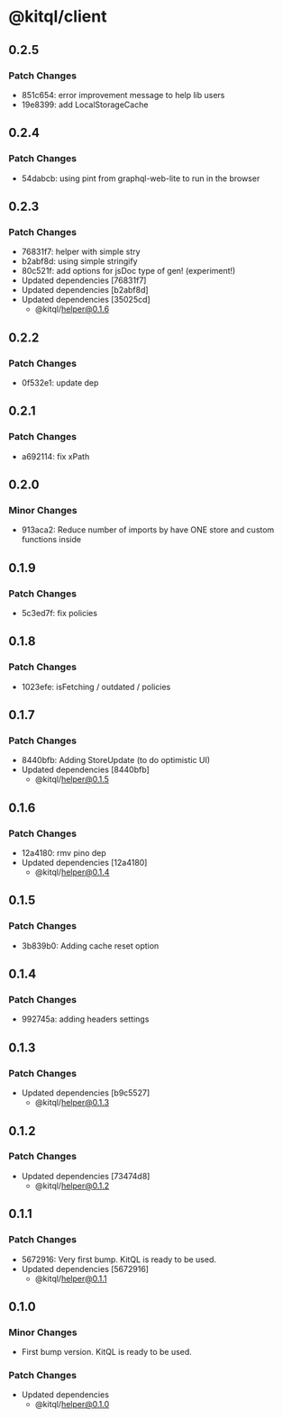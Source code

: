 # @kitql/client

## 0.2.5

### Patch Changes

- 851c654: error improvement message to help lib users
- 19e8399: add LocalStorageCache

## 0.2.4

### Patch Changes

- 54dabcb: using pint from graphql-web-lite to run in the browser

## 0.2.3

### Patch Changes

- 76831f7: helper with simple stry
- b2abf8d: using simple stringify
- 80c521f: add options for jsDoc type of gen! (experiment!)
- Updated dependencies [76831f7]
- Updated dependencies [b2abf8d]
- Updated dependencies [35025cd]
  - @kitql/helper@0.1.6

## 0.2.2

### Patch Changes

- 0f532e1: update dep

## 0.2.1

### Patch Changes

- a692114: fix xPath

## 0.2.0

### Minor Changes

- 913aca2: Reduce number of imports by have ONE store and custom functions inside

## 0.1.9

### Patch Changes

- 5c3ed7f: fix policies

## 0.1.8

### Patch Changes

- 1023efe: isFetching / outdated / policies

## 0.1.7

### Patch Changes

- 8440bfb: Adding StoreUpdate (to do optimistic UI)
- Updated dependencies [8440bfb]
  - @kitql/helper@0.1.5

## 0.1.6

### Patch Changes

- 12a4180: rmv pino dep
- Updated dependencies [12a4180]
  - @kitql/helper@0.1.4

## 0.1.5

### Patch Changes

- 3b839b0: Adding cache reset option

## 0.1.4

### Patch Changes

- 992745a: adding headers settings

## 0.1.3

### Patch Changes

- Updated dependencies [b9c5527]
  - @kitql/helper@0.1.3

## 0.1.2

### Patch Changes

- Updated dependencies [73474d8]
  - @kitql/helper@0.1.2

## 0.1.1

### Patch Changes

- 5672916: Very first bump. KitQL is ready to be used.
- Updated dependencies [5672916]
  - @kitql/helper@0.1.1

## 0.1.0

### Minor Changes

- First bump version. KitQL is ready to be used.

### Patch Changes

- Updated dependencies
  - @kitql/helper@0.1.0

